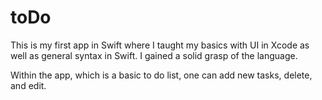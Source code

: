 # toDo

This is my first app in Swift where I taught my basics with UI in Xcode as well as general syntax in Swift.  I gained a solid
grasp of the language.  

Within the app, which is a basic to do list, one can add new tasks, delete, and edit.
